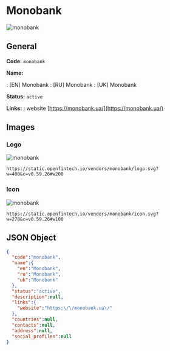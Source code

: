 
# Monobank 
![monobank](https://static.openfintech.io/vendors/monobank/logo.svg?w=400&c=v0.59.26#w200)  

## General 
 
**Code:** `monobank` 
 
**Name:** 
 
:	[EN] Monobank 
:	[RU] Monobank 
:	[UK] Monobank 
 
**Status:** `active` 
 
**Links:** 
: website [https://monobank.ua/](https://monobank.ua/) 
 

## Images 

### Logo 
 
![monobank](https://static.openfintech.io/vendors/monobank/logo.svg?w=400&c=v0.59.26#w200)  

```
https://static.openfintech.io/vendors/monobank/logo.svg?w=400&c=v0.59.26#w200
```  

### Icon 
 
![monobank](https://static.openfintech.io/vendors/monobank/icon.svg?w=278&c=v0.59.26#w100)  

```
https://static.openfintech.io/vendors/monobank/icon.svg?w=278&c=v0.59.26#w100
```  

## JSON Object 

```json
{
  "code":"monobank",
  "name":{
    "en":"Monobank",
    "ru":"Monobank",
    "uk":"Monobank"
  },
  "status":"active",
  "description":null,
  "links":{
    "website":"https:\/\/monobank.ua\/"
  },
  "countries":null,
  "contacts":null,
  "address":null,
  "social_profiles":null
}
```  
